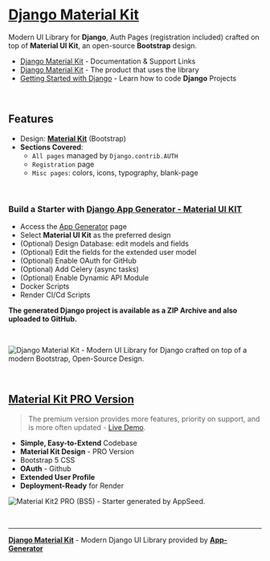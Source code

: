 # [Django Material Kit](https://app-generator.dev/docs/products/django-libs/theme-material-kit.html)

Modern UI Library for **Django**, Auth Pages (registration included) crafted on top of **Material UI Kit**, an open-source **Bootstrap** design.

- [Django Material Kit](https://app-generator.dev/docs/products/django-libs/theme-material-kit.html) - Documentation & Support Links
- [Django Material Kit](https://app-generator.dev/product/material-kit/django/) - The product that uses the library
- [Getting Started with Django](https://app-generator.dev/docs/technologies/django/index.html) - Learn how to code **Django** Projects

<br />

## **Features**

- Design: **[Material Kit](https://app-generator.dev/docs/templates/bootstrap/material-kit.html)** (Bootstrap)
- **Sections Covered**: 
  - `All pages` managed by `Django.contrib.AUTH`
  - `Registration` page
  - `Misc pages`: colors, icons, typography, blank-page 
  
<br />

### Build a Starter with [Django App Generator - Material UI KIT](https://app-generator.dev/tools/django-generator/material-kit/)

- Access the [App Generator](https://app-generator.dev/tools/django-generator/) page
- Select **Material UI Kit** as the preferred design
- (Optional) Design Database: edit models and fields
- (Optional) Edit the fields for the extended user model
- (Optional) Enable OAuth for GitHub
- (Optional) Add Celery (async tasks)
- (Optional) Enable Dynamic API Module
- Docker Scripts
- Render CI/Cd Scripts

**The generated Django project is available as a ZIP Archive and also uploaded to GitHub.**

<br />

![Django Material Kit - Modern UI Library for Django crafted on top of a modern Bootstrap, Open-Source Design.](https://github.com/user-attachments/assets/d83d18dd-b147-4fcb-ba3a-cc4926c6d536)

<br />

## [Material Kit PRO Version](https://app-generator.dev/product/material-kit-pro/django/)

> The premium version provides more features, priority on support, and is more often updated - [Live Demo](https://django-mkit2-pro.onrender.com/).

- **Simple, Easy-to-Extend** Codebase
- **Material Kit Design** - PRO Version
- Bootstrap 5 CSS
- **OAuth** - Github
- **Extended User Profile**
- **Deployment-Ready** for Render 

![Material Kit2 PRO (BS5) - Starter generated by AppSeed.](https://user-images.githubusercontent.com/51070104/173217499-a443fd60-2564-42f3-8bb6-4a498823f670.png)

<br />

---
**[Django Material Kit](https://app-generator.dev/docs/products/django-libs/theme-material-kit.html)** - Modern Django UI Library provided by **[App-Generator](https://app-generator.dev)**
